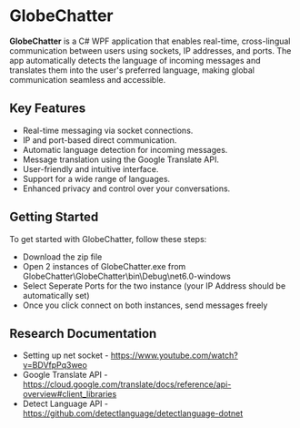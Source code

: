 # GlobeChatter

**GlobeChatter** is a C# WPF application that enables real-time, cross-lingual communication between users using sockets, IP addresses, and ports. The app automatically detects the language of incoming messages and translates them into the user's preferred language, making global communication seamless and accessible.

## Key Features

- Real-time messaging via socket connections.
- IP and port-based direct communication.
- Automatic language detection for incoming messages.
- Message translation using the Google Translate API.
- User-friendly and intuitive interface.
- Support for a wide range of languages.
- Enhanced privacy and control over your conversations.

## Getting Started

To get started with GlobeChatter, follow these steps:
- Download the zip file
- Open 2 instances of GlobeChatter.exe from GlobeChatter\GlobeChatter\bin\Debug\net6.0-windows
- Select Seperate Ports for the two instance (your IP Address should be automatically set)
- Once you click connect on both instances, send messages freely


## Research Documentation

- Setting up net socket - https://www.youtube.com/watch?v=BDVfpPq3weo
- Google Translate API - https://cloud.google.com/translate/docs/reference/api-overview#client_libraries
- Detect Language API - https://github.com/detectlanguage/detectlanguage-dotnet
